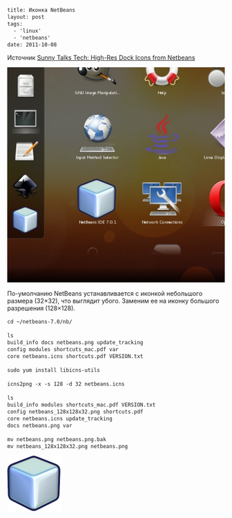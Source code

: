```
title: Иконка NetBeans
layout: post
tags:
  - 'linux'
  - 'netbeans'
date: 2011-10-08
```

Источник [Sunny Talks Tech: High-Res Dock Icons from Netbeans](http://sunnytalkstech.blogspot.com/2010/01/high-res-dock-icons-from-netbeans.html)

![](/images/netbeans-icon/netbeans-icon__preview.jpg)

По-умолчанию NetBeans устанавливается с иконкой небольшого размера (32×32), что выглядит убого. Заменим ее на иконку большого разрешения (128×128).

```
cd ~/netbeans-7.0/nb/

ls
build_info docs netbeans.png update_tracking
config modules shortcuts_mac.pdf var
core netbeans.icns shortcuts.pdf VERSION.txt

sudo yum install libicns-utils

icns2png -x -s 128 -d 32 netbeans.icns

ls
build_info modules shortcuts_mac.pdf VERSION.txt
config netbeans_128x128x32.png shortcuts.pdf
core netbeans.icns update_tracking
docs netbeans.png var

mv netbeans.png netbeans.png.bak
mv netbeans_128x128x32.png netbeans.png
```

![](/images/netbeans-icon/netbeans.png)
